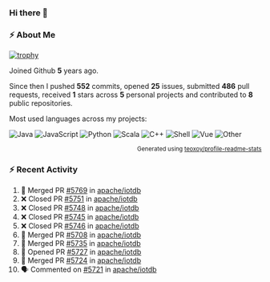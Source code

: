 ### Hi there 👋

### :zap: About Me

[![trophy](https://github-profile-trophy.vercel.app/?username=HTHou&theme=onedark)](https://github.com/ryo-ma/github-profile-trophy)
   
Joined Github **5** years ago.

Since then I pushed **552** commits, opened **25** issues, submitted **486** pull requests, received **1** stars across **5** personal projects and contributed to **8** public repositories.

Most used languages across my projects:

![Java](https://img.shields.io/static/v1?style=flat-square&label=%E2%A0%80&color=555&labelColor=%23b07219&message=Java%EF%B8%B194.4%25)
![JavaScript](https://img.shields.io/static/v1?style=flat-square&label=%E2%A0%80&color=555&labelColor=%23f1e05a&message=JavaScript%EF%B8%B11.4%25)
![Python](https://img.shields.io/static/v1?style=flat-square&label=%E2%A0%80&color=555&labelColor=%233572A5&message=Python%EF%B8%B10.7%25)
![Scala](https://img.shields.io/static/v1?style=flat-square&label=%E2%A0%80&color=555&labelColor=%23c22d40&message=Scala%EF%B8%B10.6%25)
![C++](https://img.shields.io/static/v1?style=flat-square&label=%E2%A0%80&color=555&labelColor=%23f34b7d&message=C%2B%2B%EF%B8%B10.6%25)
![Shell](https://img.shields.io/static/v1?style=flat-square&label=%E2%A0%80&color=555&labelColor=%2389e051&message=Shell%EF%B8%B10.4%25)
![Vue](https://img.shields.io/static/v1?style=flat-square&label=%E2%A0%80&color=555&labelColor=%2341b883&message=Vue%EF%B8%B10.3%25)
![Other](https://img.shields.io/static/v1?style=flat-square&label=%E2%A0%80&color=555&labelColor=%23ededed&message=Other%EF%B8%B11.2%25)

<p align="right"><sub>Generated using <a href="https://github.com/marketplace/actions/profile-readme-stats">teoxoy/profile-readme-stats</a></sub></p>


<!--![](https://github.com/HTHou/HTHou/blob/output/github-contribution-grid-snake.svg)-->

<!--![Haonan Hou's github stats](https://github-readme-stats.vercel.app/api?username=HTHou&count_private=true&show_icons=true&theme=onedark)-->

<!--![Haonan Hou's wakatime stats](https://github-readme-stats.vercel.app/api/wakatime?username=HTHou&layout=compact&theme=onedark)-->

<!--![Top Langs](https://github-readme-stats.vercel.app/api/top-langs/?username=HTHou&theme=onedark&layout=compact)-->

### :zap: Recent Activity
<!--START_SECTION:activity-->
1. 🎉 Merged PR [#5769](https://github.com/apache/iotdb/pull/5769) in [apache/iotdb](https://github.com/apache/iotdb)
2. ❌ Closed PR [#5751](https://github.com/apache/iotdb/pull/5751) in [apache/iotdb](https://github.com/apache/iotdb)
3. ❌ Closed PR [#5748](https://github.com/apache/iotdb/pull/5748) in [apache/iotdb](https://github.com/apache/iotdb)
4. ❌ Closed PR [#5745](https://github.com/apache/iotdb/pull/5745) in [apache/iotdb](https://github.com/apache/iotdb)
5. ❌ Closed PR [#5746](https://github.com/apache/iotdb/pull/5746) in [apache/iotdb](https://github.com/apache/iotdb)
6. 🎉 Merged PR [#5708](https://github.com/apache/iotdb/pull/5708) in [apache/iotdb](https://github.com/apache/iotdb)
7. 🎉 Merged PR [#5735](https://github.com/apache/iotdb/pull/5735) in [apache/iotdb](https://github.com/apache/iotdb)
8. 💪 Opened PR [#5727](https://github.com/apache/iotdb/pull/5727) in [apache/iotdb](https://github.com/apache/iotdb)
9. 🎉 Merged PR [#5724](https://github.com/apache/iotdb/pull/5724) in [apache/iotdb](https://github.com/apache/iotdb)
10. 🗣 Commented on [#5721](https://github.com/apache/iotdb/issues/5721) in [apache/iotdb](https://github.com/apache/iotdb)
<!--END_SECTION:activity-->

<!--
**HTHou/HTHou** is a ✨ _special_ ✨ repository because its `README.md` (this file) appears on your GitHub profile.

Here are some ideas to get you started:

- 🔭 I’m currently working on ...
- 🌱 I’m currently learning ...
- 👯 I’m looking to collaborate on ...
- 🤔 I’m looking for help with ...
- 💬 Ask me about ...
- 📫 How to reach me: ...
- 😄 Pronouns: ...
- ⚡ Fun fact: ...
-->
